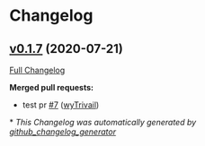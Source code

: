 # Changelog

## [v0.1.7](https://github.com/mxiamxia/aws-opentelemetry-collector/tree/v0.1.7) (2020-07-21)

[Full Changelog](https://github.com/mxiamxia/aws-opentelemetry-collector/compare/v0.1.6...v0.1.7)

**Merged pull requests:**

- test pr [\#7](https://github.com/mxiamxia/aws-opentelemetry-collector/pull/7) ([wyTrivail](https://github.com/wyTrivail))


\* *This Changelog was automatically generated by [github_changelog_generator](https://github.com/github-changelog-generator/github-changelog-generator)*
